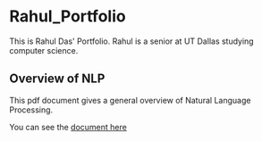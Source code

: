 # Rahul_Portfolio
This is Rahul Das' Portfolio. Rahul is a senior at UT Dallas studying computer science.

## Overview of NLP
This pdf document gives a general overview of Natural Language Processing.

You can see the [document here](Overview_of_NLP.pdf)